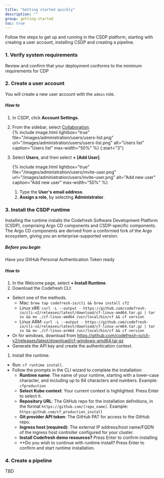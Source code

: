 ```yaml
---
title: "Getting started quickly"
description: ""
group: getting-started
toc: true
---
```


Follow the steps to get up and running in the CSDP platform, starting with creating a user account, installing CSDP and creating a pipeline.

### 1. Verify system requirements
Review and confirm that your deployment conforms to the minimum requirements for CDP

### 2. Create a user account
You will create a new user account with the `admin` role.
##### How to
1. In CSDP, click **Account Settings**.
1. From the sidebar, select [Collaboration]((https://g.codefresh.io/2.0/account-settings/users){:target="\_blank"}).  
   {% include
   image.html
   lightbox="true"
   file="/images/administration/users/users-list.png"
   url="/images/administration/users/users-list.png"
   alt="Users list"
   caption="Users list"
   max-width="50%"
   %}
{:start="3"} 
1. Select **Users**, and then select **+ [Add User]**.

   {% include 
   image.html 
   lightbox="true" 
   file="/images/administration/users/invite-user.png" 
   url="/images/administration/users/invite-user.png" 
   alt="Add new user" 
   caption="Add new user"
   max-width="50%" 
   %}  

   1. Type the **User's email address**.  
   1. **Assign a role**, by selecting **Administrator**.


### 3. Install the CSDP runtime
Installing the runtime installs the Codefresh Software Development Platform (CSDP), comprising Argo CD components and CSDP-specific components. The Argo CD components are derived from a conformed fork of the Argo ecosystem, giving you an enterprise-supported version.  

##### Before you begin
Have you GitHub Personal Authentication Token ready

##### How to
1. In the Welcome page, select **+ Install Runtime**.
1. Download the Codefresh CLI:
  * Select one of the methods. 
    *  Mac: ```brew tap codefresh-io/cli && brew install cf2```
    * Linux x86: ```curl -L --output - https://github.com/codefresh-io/cli-v2/releases/latest/download/cf-linux-amd64.tar.gz | tar zx && mv ./cf-linux-amd64 /usr/local/bin/cf && cf version```
    * Linux ARM: ```curl -L --output - https://github.com/codefresh-io/cli-v2/releases/latest/download/cf-linux-arm64.tar.gz | tar zx && mv ./cf-linux-arm64 /usr/local/bin/cf && cf version```
   * Or for windows, download from https://github.com/codefresh-io/cli-v2/releases/latest/download/cf-windows-amd64.tar.gz
  * Generate the API key and create the authentication context. 
1. Install the runtime:
  * Run: `cf runtime install`.
  * Follow the prompts in the CLI wizard to complete the installation:
    * **Runtime name**: The name of your runtime, starting with a lower-case character, and including up to 64 characters and numbers. Example: `cfproduction`
	* **Select Kube context**: Your current context is highlighted. Press Enter to select it. 
	* **Repository URL**: The GitHub repo for the installation definitions, in the format `https://github.com/[repo_name]`. Example: `https:github.com/cf_production_install`
	* **Git provider API token**: The GitHub PAT for access to the GitHub repo.
	* **Ingress host (required)**: The external IP address/host name/FQDN of the ingress host controller configured for your cluster.
	* **Install Codefresh demo resources?** Press Enter to confirm installing 
	* **Do you wish to continue with runtime install? Press Enter to confirm and start runtime installation.


### 4. Create a pipeline
TBD
